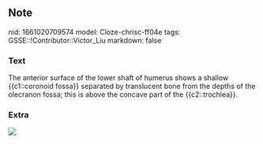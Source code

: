 ## Note
nid: 1661020709574
model: Cloze-chrisc-ff04e
tags: GSSE::!Contributor::Victor_Liu
markdown: false

### Text
The anterior surface of the lower shaft of humerus shows a shallow
{{c1::coronoid fossa}} separated by translucent bone from the
<span style="color: var(--field-fg); background:
var(--field-bg);">depths of the olecranon fossa; this is above the
concave</span> <span style="color: var(--field-fg); background: 
 var(--field-bg);">part of the {{c2::trochlea}}.</span>

### Extra
<img src="paste-585b61d179ec4a35fb99d2050029516eecdb7b0e.jpg">
